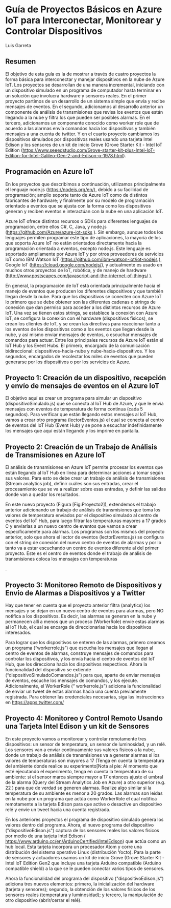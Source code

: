 # Guía de Proyectos Básicos en Azure IoT para Interconectar, Monitorear y Controlar Dispositivos

Luis Garreta

## Resumen 
El objetivo de esta guía es la de mostrar a través de cuatro 
proyectos la forma básica para interconectar y manejar 
dispositivos en la nube de Azure IoT. Los proyectos se 
desarrollan de una manera incremental, iniciando con un 
dispositivo simulado en un programa de computador hasta terminar 
en un solución que involucra hardware y sensores reales. En el 
primer proyecto partimos de un desarrollo de un sistema simple 
que envía y recibe mensajes de eventos. En el segundo, 
adicionamos al desarrollo anterior un componente de análisis de 
transmisiones que revisa los eventos que están llegando a la nube 
y filtra los que pueden ser posibles alarmas. En el tercero, 
adicionamos un componente conocido como worker role que de 
acuerdo a las alarmas envía comandos hacia los dispositivos y 
también mensajes a una cuenta de twitter. Y en el cuarto proyecto 
cambiamos los dispositivos simulados por dispositivos reales 
usando una tarjeta Intel Edison y los sensores de un kit de 
inicio Grove (Grove Starter Kit - Intel IoT Edition (https://www.seeedstudio.com/Grove-starter-kit-plus-Intel-IoT-Edition-for-Intel-Galileo-Gen-2-and-Edison-p-1978.html).

## Programación en Azure IoT
En los proyectos que describimos a continuación, utilizamos 
principalmente el lenguaje node.js (https://nodejs.org/en/), 
debido a su facilidad de programación; amplio soporte tanto de 
Azure IoT como de distintos fabricantes de hardware; y finalmente 
por su modelo de programación orientado a eventos que se ajusta 
con la forma como los dispositivos generan y reciben eventos e 
interactúan con la nube en una aplicación IoT. 

Azure IoT ofrece distintos recursos o SDKs para diferentes 
lenguajes de programación, entre ellos C#, C, Java, y node.js (https://github.com/Azure/azure-iot-sdks
). Sin embargo, aunque todos los lenguajes permiten programar 
este tipo de aplicaciones, la mayoría de los que soporta Azure 
IoT no están orientados directamente hacia la programación 
orientada a eventos, excepto node.js. Este lenguaje es soportado 
ampliamente por Azure IoT y por otros proveedores de servicios 
IoT como IBM Watson IoT (https://github.com/ibm-watson-iot/iot-nodejs
), Google IoT (https://cloud.google.com/nodejs/), y actualmente 
es usado en muchos otros proyectos de IoT, robótica, y de manejo 
de hardware (http://www.postscapes.com/javascript-and-the-internet-of-things/
). 

En general, la programación de IoT está orientada principalmente 
hacia el manejo de eventos que producen los diferentes 
dispositivos y que también llegan desde la nube. Para que los 
dispositivos se conecten con Azure IoT lo primero que se debe 
obtener son las diferentes cadenas o strings de conexión que dan 
permiso para acceder a los distintos recursos de Azure IoT. Una 
vez se tienen estos strings, se establece la conexión con Azure 
IoT, se configura la conexión con el hardware (dispositivos 
físicos), se crean los clientes de IoT, y se crean las directivas 
para reaccionar tanto a los eventos de los dispositivos como a 
los eventos que llegan desde la nube, y así mismo enviar mensajes 
de eventos, o escuchar mensajes de comandos para actuar. Entre 
los principales recursos de Azure IoT están el IoT Hub y los 
Event Hubs. El primero, encargado de la comunicación 
bidireccional: dispositivos-hacia-nube y nube-hacia-dispositivos. 
Y los segundos, encargados de recolectar los miles de eventos que 
pueden generarse por los dispositivos o por los servicios de 
Azure.

## Proyecto 1: Creación de un dispositivo, recepción y envío de mensajes de eventos en el Azure IoT
El objetivo aquí es crear un programa para simular un dispositivo 
(dispositivoSimulado.js) que se conecta al IoT Hub de Azure, y 
que le envía mensajes con eventos de temperatura de forma 
continua (cada 5 segundos). Para verificar que están llegando 
estos mensajes al IoT Hub, vamos a crear otro programa 
(lectorEventos.js) el cual se conecta al centro de eventos del 
IoT Hub (Event Hub) y se pone a escuchar indefinidamente los 
mensajes que aquí están llegando y los imprime en pantalla.

## Proyecto 2: Creación de un Trabajo de Análisis de Transmisiones en Azure IoT
El análisis de transmisiones en Azure IoT permite procesar los 
eventos que están llegando al IoT Hub en línea para determinar 
acciones a tomar según sus valores. Para esto se debe crear un 
trabajo de análisis de transmisiones (Stream analytics job), 
definir cuáles son sus entradas, crear el procesamiento que se va 
a realizar sobre esas entradas, y definir las salidas donde van a 
quedar los resultados. 

En este nuevo proyecto (Figura [Fig:Proyecto2]), extendemos el 
trabajo anterior adicionando un trabajo de análisis de 
transmisiones que toma los valores de temperatura enviados por el 
dispositivo simulado al centro de eventos del IoT Hub, para luego 
filtrar las temperaturas mayores a 17 grados C y enviarlas a un nuevo centro 
de eventos que vamos a crear específicamente para alarmas. Los 
programas son los mismos del proyecto anterior, solo que ahora el 
lector de eventos (lectorEventos.js) se configura con el string 
de conexión del nuevo centro de eventos de alarmas y por lo tanto 
va a estar escuchando un centro de eventos diferente al del 
primer proyecto. Este es el centro de eventos donde el trabajo de 
análisis de transmisiones coloca los mensajes con temperaturas 

. 

## Proyecto 3: Monitoreo Remoto de Dispositivos y Envío de Alarmas a Dispositivos y a Twitter
Hay que tener en cuenta que el proyecto anterior filtra 
(analytics) los mensajes y se dejan en un nuevo centro de eventos 
para alarmas, pero NO notifica a los dispositivos. Es decir, las 
alarmas se generan en la nube y permanecen allí a menos que un 
proceso (WorkerRole) envíe estas alarmas al IoT Hub, el cual se 
encarga de direccionarlas hacia los dispositivos interesados.

Para lograr que los dispositivos se enteren de las alarmas, 
primero creamos un programa (“workerrole.js”) que escucha los 
mensajes que llegan al centro de eventos de alarmas, construye 
mensajes de comandos para controlar los dispositivos, y los envía 
hacia el centro de eventos del IoT Hub, que los direcciona hacia 
los dispositivos respectivos. Ahora la funcionalidad del 
dispositivo se extiende (“dispositivoSimuladoComandos.js”) para 
que, aparte de enviar mensajes de eventos, escuche los mensajes 
de comandos, y los ejecute. Adicionalmente, el WorkerRole (“
workerrole.js”) adiciona la funcionalidad de enviar un tweet de 
estas alarmas hacia una cuenta previamente registrada. Para 
obtener las credenciales necesarias, siga las instrucciones en 
https://apps.twitter.com/

## Proyecto 4: Monitoreo y Control Remoto Usando una Tarjeta Intel Edison y un kit de Sensores
En este proyecto vamos a monitorear y controlar remotamente tres 
dispositivos: un sensor de temperatura, un sensor de luminosidad, 
y un relé. Los sensores van a enviar continuamente sus valores 
físicos a la nube, donde un trabajo de análisis de transmisiones 
va a generar alarmas si los valores de temperaturas son mayores a 
17  (Tenga en cuenta la temperatura del ambiente donde realice su 
experimento[Nota al pie:
Al momento que esté ejecutando el experimento, tenga en cuenta la 
temperatura de su ambiente: si el sensor marca siempre mayor a 17 
 entonces ajuste el umbral de la alarma (Query del Stream 
Analytics Job en Azure) a otro superior (e.g. 22 ) para que de 
verdad se generen alarmas. Realize algo similar si la temperatura 
de su ambiente es menor a 20 grados. Las alarmas son leídas en la nube por un programa que actúa 
como WorkerRole el cual notifica remotamente a la tarjeta Edison 
para que active o desactive un dispositivo relé y envíe un tweet 
hacia una cuenta registrada. 

En los anteriores proyectos el programa de dispositivo simulado 
genera los valores dentro del programa. Ahora, el nuevo programa 
del dispositivo ("dispositivoEdison.js") captura de los sensores 
reales los valores físicos por medio de una tarjeta Intel Edison (
https://www.arduino.cc/en/ArduinoCertified/IntelEdison) 
que actúa como un hub local. Esta tarjeta incorpora un 
procesador Atom y corre una distribución del sistema operativo 
Linux (distribución Yocto). Para la parte de sensores y 
actuadores usamos un kit de inicio Grove (Grove Starter Kit - 
Intel IoT Edition Gen2 que incluye una tarjeta Arduino compatible (Arduino compatible 
shield) a la que se le pueden conectar varios tipos de sensores.

Ahora la funcionalidad del programa del dispositivo 
("dispositivoEdison.js") adiciona tres nuevos elementos: primero, 
la inicialización del hardware (tarjeta y sensores); segundo, la 
obtención de los valores físicos de los sensores reales 
(temperatura y luminosidad); y tercero, la manipulación de otro 
dispositivo (abrir/cerrar el relé).
